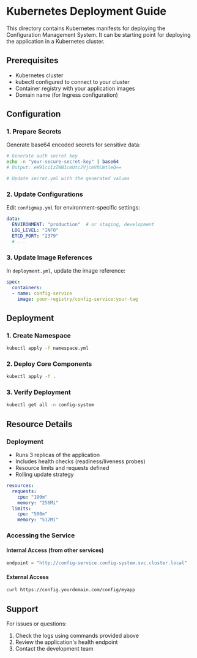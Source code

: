 # Kubernetes Deployment Guide

This directory contains Kubernetes manifests for deploying the Configuration
Management System. It can be starting point for deploying the application in a
Kubernetes cluster.

## Prerequisites

- Kubernetes cluster
- kubectl configured to connect to your cluster
- Container registry with your application images
- Domain name (for Ingress configuration)

## Configuration

### 1. Prepare Secrets

Generate base64 encoded secrets for sensitive data:
```bash
# Generate auth secret key
echo -n "your-secure-secret-key" | base64
# Output: eW91ci1zZWN1cmUtc2VjcmV0LWtleQ==

# Update secret.yml with the generated values
```

### 2. Update Configurations

Edit `configmap.yml` for environment-specific settings:
```yaml
data:
  ENVIRONMENT: "production"  # or staging, development
  LOG_LEVEL: "INFO"
  ETCD_PORT: "2379"
  # ...
```

### 3. Update Image References

In `deployment.yml`, update the image reference:
```yaml
spec:
  containers:
  - name: config-service
    image: your-registry/config-service:your-tag
```

## Deployment

### 1. Create Namespace
```bash
kubectl apply -f namespace.yml
```

### 2. Deploy Core Components
```bash
kubectl apply -f .
```

### 3. Verify Deployment
```bash
kubectl get all -n config-system
```

## Resource Details

### Deployment
- Runs 3 replicas of the application
- Includes health checks (readiness/liveness probes)
- Resource limits and requests defined
- Rolling update strategy

```yaml
resources:
  requests:
    cpu: "100m"
    memory: "256Mi"
  limits:
    cpu: "500m"
    memory: "512Mi"
```

### Accessing the Service

#### Internal Access (from other services)

```python
endpoint = "http://config-service.config-system.svc.cluster.local"
```

#### External Access

```bash
curl https://config.yourdomain.com/config/myapp
```

## Support

For issues or questions:
1. Check the logs using commands provided above
2. Review the application's health endpoint
3. Contact the development team

